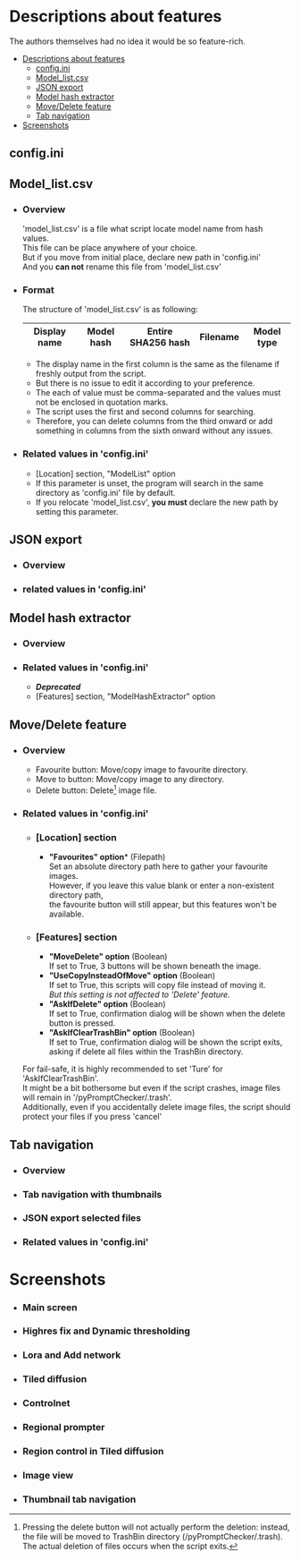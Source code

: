 # Descriptions about features
The authors themselves had no idea it would be so feature-rich.  
<!-- TOC -->
* [Descriptions about features](#descriptions-about-features)
  * [config.ini](#configini)
  * [Model_list.csv](#modellistcsv)
  * [JSON export](#json-export)
  * [Model hash extractor](#model-hash-extractor)
  * [Move/Delete feature](#movedelete-feature)
  * [Tab navigation](#tab-navigation)
* [Screenshots](#screenshots)
<!-- TOC -->
## config.ini
## Model_list.csv
- ### Overview  
  'model_list.csv' is a file what script locate model name from hash values.  
  This file can be place anywhere of your choice.  
  But if you move from initial place, declare new path in 'config.ini'  
  And you **can not** rename this file from 'model_list.csv'

- ### Format  
  The structure of 'model_list.csv' is as following:  

  | Display name | Model hash | Entire SHA256 hash | Filename | Model type |
  |:------------:|:----------:|:------------------:|:--------:|:----------:|

  - The display name in the first column is the same as the filename if freshly output from the script.
  - But there is no issue to  edit it according to your preference.
  - The each of value must be comma-separated and the values must not be enclosed in quotation marks.  
  - The script uses the first and second columns for searching.  
  - Therefore, you can delete columns from the third onward or add something in columns from the sixth onward without any issues.  

- ### Related values in 'config.ini'
  - [Location] section, "ModelList" option
  - If this parameter is unset, the program will search in the same directory as 'config.ini' file by default.
  - If you relocate 'model_list.csv', **you must** declare the new path by setting this parameter.

## JSON export
- ### Overview
- ### related values in 'config.ini'
## Model hash extractor
- ### Overview
- ### Related values in 'config.ini'
  - ***Deprecated***
  - [Features] section, "ModelHashExtractor" option
## Move/Delete feature
- ### Overview
  - Favourite button: Move/copy image to favourite directory.
  - Move to button: Move/copy image to any directory.
  - Delete button: Delete[^1] image file.

- ### Related values in 'config.ini'
  - ### [Location] section ###
    - **"Favourites" option*** (Filepath)  
      Set an absolute directory path here to gather your favourite images.  
      However, if you leave this value blank or enter a non-existent directory path,  
      the favourite button will still appear, but this features won't be available.
  - ### [Features] section ###
    - **"MoveDelete" option** (Boolean)  
      If set to True, 3 buttons will be shown beneath the image.
    - **"UseCopyInsteadOfMove" option** (Boolean)   
      If set to True, this scripts will copy file instead of moving it.  
      *But this setting is not affected to 'Delete' feature.*
    - **"AskIfDelete" option** (Boolean)  
      If set to True, confirmation dialog will be shown when the delete button is pressed.
    - **"AskIfClearTrashBin" option** (Boolean)   
      If set to True, confirmation dialog will be shown the script exits,   
      asking if delete all files within the TrashBin directory.  
      

  For fail-safe, it is highly recommended to set 'Ture' for 'AskIfClearTrashBin'.  
  It might be a bit bothersome but even if the script crashes, image files will remain in '/pyPromptChecker/.trash'.  
  Additionally, even if you accidentally delete image files, the script should protect your files if you press 'cancel'

## Tab navigation
- ### Overview
- ### Tab navigation with thumbnails
- ### JSON export selected files
- ### Related values in 'config.ini'

# Screenshots
- ### Main screen
- ### Highres fix and Dynamic thresholding
- ### Lora and Add network
- ### Tiled diffusion
- ### Controlnet
- ### Regional prompter
- ### Region control in Tiled diffusion
- ### Image view
- ### Thumbnail tab navigation


 [^1]:Pressing the delete button will not actually perform the deletion:
 instead, the file will be moved to TrashBin directory (/pyPromptChecker/.trash).
 The actual deletion of files occurs when the script exits.